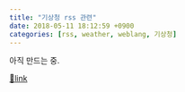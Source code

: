 ```yaml
---
title: "기상청 rss 관련"
date: 2018-05-11 18:12:59 +0900
categories: [rss, weather, weblang, 기상청]
---
```


아직 만드는 중.


[🔗link](http://www.mins01.com/mh/tech/read/1162)